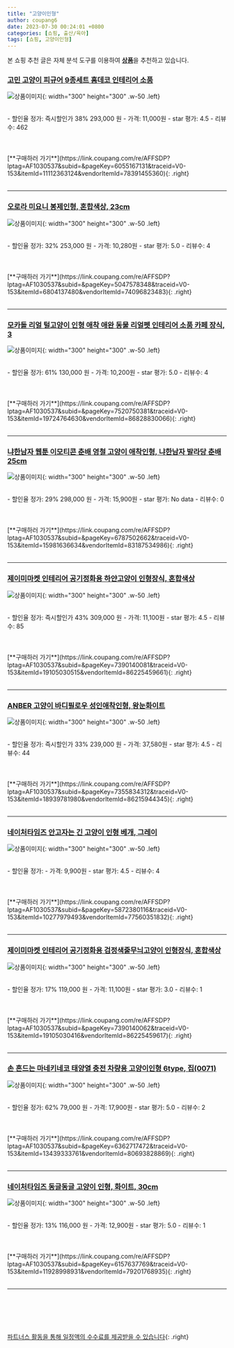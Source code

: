 ```yaml
---
title: "고양이인형"
author: coupang6
date: 2023-07-30 00:24:01 +0800
categories: [쇼핑, 출산/육아]
tags: [쇼핑, 고양이인형]
---
```


본 쇼핑 추천 글은 자체 분석 도구를 이용하여 [**상품**](https://link.coupang.com/a/bao1ui)을 추천하고 있습니다.

### [고민 고양이 피규어 9종세트 홈데코 인테리어 소품](https://link.coupang.com/re/AFFSDP?lptag=AF1030537&subid=&pageKey=6055167131&traceid=V0-153&itemId=11112363124&vendorItemId=78391455360)

![상품이미지](https://thumbnail6.coupangcdn.com/thumbnails/remote/230x230ex/image/vendor_inventory/f37e/e19cc8eb57a0a2a619515b65e1e6aaead7cf7591f531d6b5ecddc8fe2e0a.jpg){: width="300" height="300" .w-50 .left}


<br>
- 할인율 정가: 즉시할인가 38%  293,000   원
- 가격: 11,000원
- star 평가: 4.5
- 리뷰수: 462
<br>
<br>
<br>
<br>
[**구매하러 가기**](https://link.coupang.com/re/AFFSDP?lptag=AF1030537&subid=&pageKey=6055167131&traceid=V0-153&itemId=11112363124&vendorItemId=78391455360){: .right}
<br>
<br>

---

### [오로라 미요니 봉제인형, 혼합색상, 23cm](https://link.coupang.com/re/AFFSDP?lptag=AF1030537&subid=&pageKey=5047578348&traceid=V0-153&itemId=6804137480&vendorItemId=74096823483)

![상품이미지](https://thumbnail6.coupangcdn.com/thumbnails/remote/230x230ex/image/rs_quotation_api/01l6euo3/1075fef752e9433b885af3a6fe448df3.jpg){: width="300" height="300" .w-50 .left}


<br>
- 할인율 정가: 32%  253,000   원
- 가격: 10,280원
- star 평가: 5.0
- 리뷰수: 4
<br>
<br>
<br>
<br>
[**구매하러 가기**](https://link.coupang.com/re/AFFSDP?lptag=AF1030537&subid=&pageKey=5047578348&traceid=V0-153&itemId=6804137480&vendorItemId=74096823483){: .right}
<br>
<br>

---

### [모카돌 리얼 털고양이 인형 애착 애완 동물 리얼펫 인테리어 소품 카페 장식, 3](https://link.coupang.com/re/AFFSDP?lptag=AF1030537&subid=&pageKey=7520750381&traceid=V0-153&itemId=19724764630&vendorItemId=86828830066)

![상품이미지](https://thumbnail10.coupangcdn.com/thumbnails/remote/230x230ex/image/vendor_inventory/7d7b/2ef0b49079bdc9744cc2280daa9ed79d0afbe24f04f7806a42a89fd8c785.jpg){: width="300" height="300" .w-50 .left}


<br>
- 할인율 정가: 61%  130,000   원
- 가격: 10,200원
- star 평가: 5.0
- 리뷰수: 4
<br>
<br>
<br>
<br>
[**구매하러 가기**](https://link.coupang.com/re/AFFSDP?lptag=AF1030537&subid=&pageKey=7520750381&traceid=V0-153&itemId=19724764630&vendorItemId=86828830066){: .right}
<br>
<br>

---

### [냐한남자 웹툰 이모티콘 춘배 영철 고양이 애착인형, 냐한남자 발라당 춘배 25cm](https://link.coupang.com/re/AFFSDP?lptag=AF1030537&subid=&pageKey=6787502662&traceid=V0-153&itemId=15981636634&vendorItemId=83187534986)

![상품이미지](https://thumbnail7.coupangcdn.com/thumbnails/remote/230x230ex/image/vendor_inventory/778f/fcd74c1f0750d625d4ef62ff1e7b5b96aaca246a86fa56b9073b598ebf09.jpg){: width="300" height="300" .w-50 .left}


<br>
- 할인율 정가: 29%  298,000   원
- 가격: 15,900원
- star 평가: No data
- 리뷰수: 0
<br>
<br>
<br>
<br>
[**구매하러 가기**](https://link.coupang.com/re/AFFSDP?lptag=AF1030537&subid=&pageKey=6787502662&traceid=V0-153&itemId=15981636634&vendorItemId=83187534986){: .right}
<br>
<br>

---

### [제이미마켓 인테리어 공기정화용 하얀고양이 인형장식, 혼합색상](https://link.coupang.com/re/AFFSDP?lptag=AF1030537&subid=&pageKey=7390140081&traceid=V0-153&itemId=19105030515&vendorItemId=86225459661)

![상품이미지](https://thumbnail10.coupangcdn.com/thumbnails/remote/230x230ex/image/rs_quotation_api/s27fto4y/a0be61172e314c5eac59dfb6545119f9.jpg){: width="300" height="300" .w-50 .left}


<br>
- 할인율 정가: 즉시할인가 43%  309,000   원
- 가격: 11,100원
- star 평가: 4.5
- 리뷰수: 85
<br>
<br>
<br>
<br>
[**구매하러 가기**](https://link.coupang.com/re/AFFSDP?lptag=AF1030537&subid=&pageKey=7390140081&traceid=V0-153&itemId=19105030515&vendorItemId=86225459661){: .right}
<br>
<br>

---

### [ANBER 고양이 바디필로우 성인애착인형, 왕눈화이트](https://link.coupang.com/re/AFFSDP?lptag=AF1030537&subid=&pageKey=7355834312&traceid=V0-153&itemId=18939781980&vendorItemId=86215944345)

![상품이미지](https://thumbnail7.coupangcdn.com/thumbnails/remote/230x230ex/image/vendor_inventory/268e/d0edf8e469a0dd383dba74e4bb7d45faf13d133eb35ce038bfd3c4582455.jpg){: width="300" height="300" .w-50 .left}


<br>
- 할인율 정가: 즉시할인가 33%  239,000   원
- 가격: 37,580원
- star 평가: 4.5
- 리뷰수: 44
<br>
<br>
<br>
<br>
[**구매하러 가기**](https://link.coupang.com/re/AFFSDP?lptag=AF1030537&subid=&pageKey=7355834312&traceid=V0-153&itemId=18939781980&vendorItemId=86215944345){: .right}
<br>
<br>

---

### [네이처타임즈 안고자는 긴 고양이 인형 베개, 그레이](https://link.coupang.com/re/AFFSDP?lptag=AF1030537&subid=&pageKey=5872380116&traceid=V0-153&itemId=10277979493&vendorItemId=77560351832)

![상품이미지](https://thumbnail10.coupangcdn.com/thumbnails/remote/230x230ex/image/retail/images/2885334674666591-3c7ffb80-6ab3-431b-9229-a18e786af37e.jpg){: width="300" height="300" .w-50 .left}


<br>
- 할인율 정가: 
- 가격: 9,900원
- star 평가: 4.5
- 리뷰수: 4
<br>
<br>
<br>
<br>
[**구매하러 가기**](https://link.coupang.com/re/AFFSDP?lptag=AF1030537&subid=&pageKey=5872380116&traceid=V0-153&itemId=10277979493&vendorItemId=77560351832){: .right}
<br>
<br>

---

### [제이미마켓 인테리어 공기정화용 검정색줄무늬고양이 인형장식, 혼합색상](https://link.coupang.com/re/AFFSDP?lptag=AF1030537&subid=&pageKey=7390140062&traceid=V0-153&itemId=19105030416&vendorItemId=86225459617)

![상품이미지](https://thumbnail10.coupangcdn.com/thumbnails/remote/230x230ex/image/rs_quotation_api/y4ygl7lq/d5775e3171764248b2787f3a47206236.jpg){: width="300" height="300" .w-50 .left}


<br>
- 할인율 정가: 17%  119,000   원
- 가격: 11,100원
- star 평가: 3.0
- 리뷰수: 1
<br>
<br>
<br>
<br>
[**구매하러 가기**](https://link.coupang.com/re/AFFSDP?lptag=AF1030537&subid=&pageKey=7390140062&traceid=V0-153&itemId=19105030416&vendorItemId=86225459617){: .right}
<br>
<br>

---

### [손 흔드는 마네키네코 태양열 충전 차량용 고양이인형 6type, 집(0071)](https://link.coupang.com/re/AFFSDP?lptag=AF1030537&subid=&pageKey=6362717472&traceid=V0-153&itemId=13439333761&vendorItemId=80693828869)

![상품이미지](https://thumbnail6.coupangcdn.com/thumbnails/remote/230x230ex/image/vendor_inventory/6b46/7f68631f8e76ae9013bb6333cc4bf11a66b25cb2526a31d1026ef0849d2e.jpeg){: width="300" height="300" .w-50 .left}


<br>
- 할인율 정가: 62%  79,000   원
- 가격: 17,900원
- star 평가: 5.0
- 리뷰수: 2
<br>
<br>
<br>
<br>
[**구매하러 가기**](https://link.coupang.com/re/AFFSDP?lptag=AF1030537&subid=&pageKey=6362717472&traceid=V0-153&itemId=13439333761&vendorItemId=80693828869){: .right}
<br>
<br>

---

### [네이처타임즈 동글동글 고양이 인형, 화이트, 30cm](https://link.coupang.com/re/AFFSDP?lptag=AF1030537&subid=&pageKey=6157637769&traceid=V0-153&itemId=11928998931&vendorItemId=79201768935)

![상품이미지](https://thumbnail6.coupangcdn.com/thumbnails/remote/230x230ex/image/retail/images/643759363811924-5f0c6477-842a-4082-a34c-ca18babc04c3.jpg){: width="300" height="300" .w-50 .left}


<br>
- 할인율 정가: 13%  116,000   원
- 가격: 12,900원
- star 평가: 5.0
- 리뷰수: 1
<br>
<br>
<br>
<br>
[**구매하러 가기**](https://link.coupang.com/re/AFFSDP?lptag=AF1030537&subid=&pageKey=6157637769&traceid=V0-153&itemId=11928998931&vendorItemId=79201768935){: .right}
<br>
<br>

---
<br><br><br><br><br> [파트너스 활동을 통해 일정액의 수수료를 제공받을 수 있습니다](https://link.coupang.com/a/bao1ui){: .right}
